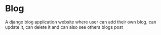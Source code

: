 # Blog
A django blog application website where user can add their own blog, can update it, can delete it  and can also see others blogs post
